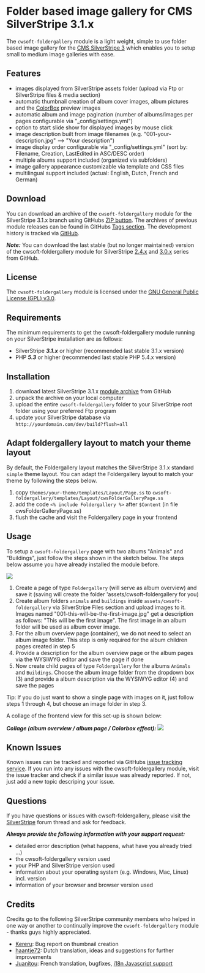 # Folder based image gallery for CMS SilverStripe 3.1.x
The `cwsoft-foldergallery` module is a light weight, simple to use folder based image gallery for the [CMS SilverStripe 3](http://silverstripe.org) which enables you to setup small to medium image galleries with ease.

## Features
- images displayed from SilverStripe assets folder (upload via Ftp or SilverStripe files & media section)
- automatic thumbnail creation of album cover images, album pictures and the [ColorBox](http://www.jacklmoore.com/colorbox) preview images
- automatic album and image pagination (number of albums/images per pages configurable via "_config/settings.yml")
- option to start slide show for displayed images by mouse click
- image description built from image filenames (e.g. "001-your-description.jpg" --> "Your description")
- image display order configurable via "_config/settings.yml" (sort by: Filename, Creation, LastEdited in ASC/DESC order)
- multiple albums support included (organized via subfolders)
- image gallery appearance customizable via template and CSS files
- multilingual support included (actual: English, Dutch, French and German)

## Download
You can download an archive of the `cwsoft-foldergallery` module for the SilverStripe 3.1.x branch using GitHubs [ZIP button](https://github.com/cwsoft/silverstripe-cwsoft-foldergallery/archive/master.zip). The archives of previous module releases can be found in GitHubs [Tags section](https://github.com/cwsoft/silverstripe-cwsoft-foldergallery/tags). The development history is tracked via [GitHub](https://github.com/cwsoft/silverstripe-cwsoft-foldergallery/commits/master).

***Note:*** You can download the last stable (but no longer maintained) version of the cwsoft-foldergallery module for SilverStripe [2.4.x](https://github.com/cwsoft/silverstripe-cwsoft-foldergallery/tree/2.4.x) and [3.0.x](https://github.com/cwsoft/silverstripe-cwsoft-foldergallery/tree/3.0.x) series from GitHub.

## License
The `cwsoft-foldergallery` module is licensed under the [GNU General Public License (GPL) v3.0](http://www.gnu.org/licenses/gpl-3.0.html).

## Requirements
The minimum requirements to get the cwsoft-foldergallery module running on your SilverStripe installation are as follows:

- SilverStripe ***3.1.x*** or higher (recommended last stable 3.1.x version)
- PHP ***5.3*** or higher (recommended last stable PHP 5.4.x version)

## Installation
1. download latest SilverStripe 3.1.x [module archive](https://github.com/cwsoft/silverstripe-cwsoft-foldergallery/archive/master.zip) from GitHub
2. unpack the archive on your local computer
3. upload the entire `cwsoft-foldergallery` folder to your SilverStripe root folder using your preferred Ftp program
4. update your SilverStripe database via `http://yourdomain.com/dev/build?flush=all`

## Adapt foldergallery layout to match your theme layout
By default, the Foldergallery layout matches the SilverStripe 3.1.x standard `simple` theme layout. You can adapt the Foldergallery layout to match your theme by following the steps below.

1. copy `themes/your-theme/templates/Layout/Page.ss` to `cwsoft-foldergallery/templates/Layout/cwsFolderGalleryPage.ss`
2. add the code `<% include Foldergallery %>` after `$Content` (in file cwsFolderGalleryPage.ss)
3. flush the cache and visit the Foldergallery page in your frontend

## Usage
To setup a `cwsoft-foldergallery` page with two albums "Animals" and "Buildings", just follow the steps shown in the sketch below. The steps below assume you have already installed the module before.

![](docs/cwsoft-foldergallery-backend.png) 

1. Create a page of type `Foldergallery` (will serve as album overview) and save it (saving will create the folder 'assets/cwsoft-foldergallery for you)
2. Create album folders `animals` and `buildings` inside `assets/cwsoft-foldergallery` via SilverStripe Files section and upload images to it. Images named "001-this-will-be-the-first-image.jpg" get a description as follows: "This will be the first image". The first image in an album folder will be used as album cover image.
3. For the album overview page (container), we do not need to select an album image folder. This step is only required for the album children pages created in step 5
4. Provide a description for the album overview page or the album pages via the WYSIWYG editor and save the page if done
5. Now create child pages of type `Foldergallery` for the albums `Animals` and `Buildings`. Choose the album image folder from the dropdown box (3) and provide a album description via the WYSIWYG editor (4) and save the pages

Tip: If you do just want to show a single page with images on it, just follow steps 1 through 4, but choose an image folder in step 3. 

A collage of the frontend view for this set-up is shown below:

***Collage (album overview / album page / Colorbox effect):***
![](docs/cwsoft-foldergallery-frontend.png) 

## Known Issues
Known issues can be tracked and reported via GitHubs [issue tracking service](https://github.com/cwsoft/silverstripe-cwsoft-foldergallery/issues). If you run into any issues with the cwsoft-foldergallery module, visit the issue tracker and check if a similar issue was already reported. If not, just add a new topic descriping your issue.

## Questions
If you have questions or issues with cwsoft-foldergallery, please visit the [SilverStripe](http://www.silverstripe.org/all-other-modules/show/20738) forum thread and ask for feedback.

***Always provide the following information with your support request:***

 - detailed error description (what happens, what have you already tried ...)
 - the cwsoft-foldergallery version used
 - your PHP and SilverStripe version used
 - information about your operating system (e.g. Windows, Mac, Linux) incl. version
 - information of your browser and browser version used

## Credits
Credits go to the following SilverStripe community members who helped in one way or another to continually improve the `cwsoft-foldergallery` module - thanks guys highly appreciated.

 - [Kereru](http://www.silverstripe.org/ForumMemberProfile/show/26608): Bug report on thumbnail creation
 - [haantje72](http://www.silverstripe.org/ForumMemberProfile/show/5933): Dutch translation, ideas and suggestions for further improvements
 - [Juanitou](http://www.silverstripe.org/ForumMemberProfile/show/3189): French translation, bugfixes, [i18n Javascript support](https://github.com/cwsoft/silverstripe-cwsoft-foldergallery/commit/9273343fa07eee5e3a5b2f05760237e397010193) 
